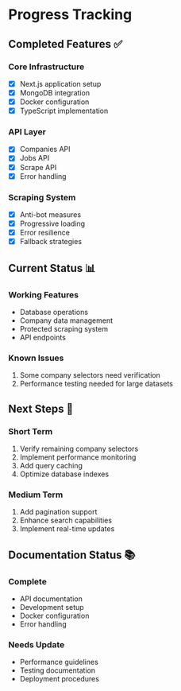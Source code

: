 # Progress Tracking

## Completed Features ✅

### Core Infrastructure

- [x] Next.js application setup
- [x] MongoDB integration
- [x] Docker configuration
- [x] TypeScript implementation

### API Layer

- [x] Companies API
- [x] Jobs API
- [x] Scrape API
- [x] Error handling

### Scraping System

- [x] Anti-bot measures
- [x] Progressive loading
- [x] Error resilience
- [x] Fallback strategies

## Current Status 📊

### Working Features

- Database operations
- Company data management
- Protected scraping system
- API endpoints

### Known Issues

1. Some company selectors need verification
2. Performance testing needed for large datasets

## Next Steps 🎯

### Short Term

1. Verify remaining company selectors
2. Implement performance monitoring
3. Add query caching
4. Optimize database indexes

### Medium Term

1. Add pagination support
2. Enhance search capabilities
3. Implement real-time updates

## Documentation Status 📚

### Complete

- API documentation
- Development setup
- Docker configuration
- Error handling

### Needs Update

- Performance guidelines
- Testing documentation
- Deployment procedures

